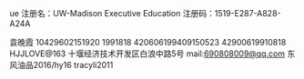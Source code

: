 ue
注册名：UW-Madison Executive Education
注册码：1519-E287-A828-A24A

 袁晚霞 10429602151920 1991818
 420606199409150523
 42900619910818
 HJJLOVE@163
 十堰经济技术开发区白浪中路5号
 mail:690808009@qq.com
 东风油品2016/hy16
 tracyli2011

